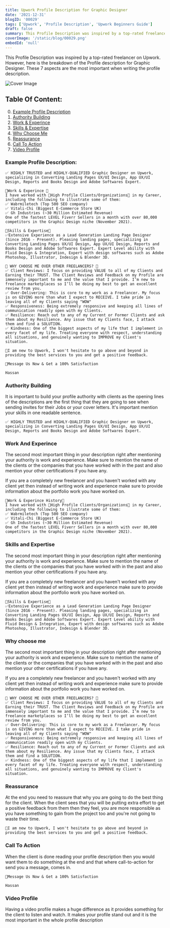 ```yaml
---
title: Upwork Profile Description for Graphic Designer
date: '2021-12-31'
blogID: '00029'
tags: ['Upwork', 'Profile Description', 'Upwork Beginners Guide']
draft: false
summary: This Profile Description was inspired by a top-rated freelancer on Upwork. However, here is the breakdown of the Profile description for Graphic Designer. These 7 aspects are the most important when writing the profile description.
coverImage: '/static/blog/00029.png'
embedId: 'null'
---
```


This Profile Description was inspired by a top-rated freelancer on Upwork. However, here is the breakdown of the Profile description for Graphic Designer. These 7 aspects are the most important when writing the profile description.

![Cover Image](/static/blog/00029.png)

## Table Of Content:

0. [Example Profile Description](#example-profile-description)
1. [Authority Building](#authority-building)
2. [Work & Experince](#work-and-experince)
3. [Skills & Expertise](#skills-and-expertise)
4. [Why Choose Me](#why-choose-me)
5. [Reassurance](#reassurance)
6. [Call To Action](#call-to-action)
7. [Video Profile](#video-profile)

### Example Profile Description:

```
✅ HIGHLY TRUSTED and HIGHLY-QUALIFIED Graphic Designer on Upwork, specializing in Converting Landing Pages UX/UI Design, App UX/UI Design, Reports and Books Design and Adobe Softwares Expert.

🌟Work & Experince 🌟
I have worked with 🌟High Profile Clients/Organizations🌟 in my Career, including the following to illustrate some of them:
✅ Wabrmiletech (Top 500 SEO company)
✅ Vitali-Chi (Biggest E-Commerce Store UK)
✅ Gh Industries (~30 Million Estimated Revenue)
One of the fastest LEVEL Fiverr Sellers in a month with over 80,000 competitors in the Graphic Design niche (November 2021).

🌟Skills & Expertise🌟
✅Extensive Experience as a Lead Generation Landing Page Designer (Since 2016 - Present). Pleasing landing pages, specializing in Converting Landing Pages UX/UI Design, App UX/UI Design, Reports and Books Design and Adobe Softwares Expert. Expert Level ability with Fluid Design & Integration, Expert with design softwares such as Adobe Photoshop, Illustrator, Indesign & Blender 3D.

🌟 WHY CHOOSE ME OVER OTHER FREELANCERS? 🌟
✅ Client Reviews: I focus on providing VALUE to all of my Clients and Earning their TRUST. The Client Reviews and Feedback on my Profile are immensely important to me and the value that I provide. I’m new to freelance marketplaces so I’ll be doing my best to get an excellent review from you.
✅ Over-Delivering: This is core to my work as a Freelancer. My focus is on GIVING more than what I expect to RECEIVE. I take pride in leaving all of my Clients saying "WOW"
✅ Responsiveness: Being extremely responsive and keeping all lines of communication readily open with my Clients.
✅ Resilience: Reach out to any of my Current or Former Clients and ask them about my Resilience. Any issue that my Clients face, I attack them and find a SOLUTION.
✅ Kindness: One of the biggest aspects of my life that I implement in every facet of my life. Treating everyone with respect, understanding all situations, and genuinely wanting to IMPROVE my Client's situation.

🎯I am new to Upwork, I won't hesitate to go above and beyond in providing the best services to you and get a positive feedback.

💌Message Us Now & Get a 100% Satisfaction

Hassan
```

### Authority Building

It is important to build your profile authority with clients as the opening lines of the descriptions are the first thing that they are going to see when sending invites for their Jobs or your cover letters. It's important mention your skills in one readable sentence.

```
✅ HIGHLY TRUSTED and HIGHLY-QUALIFIED Graphic Designer on Upwork, specializing in Converting Landing Pages UX/UI Design, App UX/UI Design, Reports and Books Design and Adobe Softwares Expert.
```

### Work And Experince

The second most important thing in your description right after mentioning your authority is work and experience. Make sure to mention the name of the clients or the companies that you have worked with in the past and also mention your other certifications if you have any.

If you are a completely new freelancer and you haven't worked with any client yet then instead of writing work and experience make sure to provide information about the portfolio work you have worked on.

```
🌟Work & Experince History🌟
I have worked with 🌟High Profile Clients/Organizations🌟 in my Career, including the following to illustrate some of them:
✅ Wabrmiletech (Top 500 SEO company)
✅ Vitali-Chi (Biggest E-Commerce Store UK)
✅ Gh Industries (~30 Million Estimated Revenue)
One of the fastest LEVEL Fiverr Sellers in a month with over 80,000 competitors in the Graphic Design niche (November 2021).

```

### Skills and Expertise

The second most important thing in your description right after mentioning your authority is work and experience. Make sure to mention the name of the clients or the companies that you have worked with in the past and also mention your other certifications if you have any.

If you are a completely new freelancer and you haven't worked with any client yet then instead of writing work and experience make sure to provide information about the portfolio work you have worked on.

```
🌟Skills & Expertise🌟
✅Extensive Experience as a Lead Generation Landing Page Designer (Since 2016 - Present). Pleasing landing pages, specializing in Converting Landing Pages UX/UI Design, App UX/UI Design, Reports and Books Design and Adobe Softwares Expert. Expert Level ability with Fluid Design & Integration, Expert with design softwares such as Adobe Photoshop, Illustrator, Indesign & Blender 3D.

```

### Why choose me

The second most important thing in your description right after mentioning your authority is work and experience. Make sure to mention the name of the clients or the companies that you have worked with in the past and also mention your other certifications if you have any.

If you are a completely new freelancer and you haven't worked with any client yet then instead of writing work and experience make sure to provide information about the portfolio work you have worked on.

```
🌟 WHY CHOOSE ME OVER OTHER FREELANCERS? 🌟
✅ Client Reviews: I focus on providing VALUE to all of my Clients and Earning their TRUST. The Client Reviews and Feedback on my Profile are immensely important to me and the value that I provide. I’m new to freelance marketplaces so I’ll be doing my best to get an excellent review from you.
✅ Over-Delivering: This is core to my work as a Freelancer. My focus is on GIVING more than what I expect to RECEIVE. I take pride in leaving all of my Clients saying "WOW"
✅ Responsiveness: Being extremely responsive and keeping all lines of communication readily open with my Clients.
✅ Resilience: Reach out to any of my Current or Former Clients and ask them about my Resilience. Any issue that my Clients face, I attack them and find a SOLUTION.
✅ Kindness: One of the biggest aspects of my life that I implement in every facet of my life. Treating everyone with respect, understanding all situations, and genuinely wanting to IMPROVE my Client's situation.

```

### Reassurance

At the end you need to reassure that why you are going to do the best thing for the client. When the client sees that you will be putting extra effort to get a positive feedback from them then they feel, you are more responsible as you have something to gain from the project too and you're not going to waste their time.

```
🎯I am new to Upwork, I won't hesitate to go above and beyond in providing the best services to you and get a positive feedback.
```

### Call To Action

When the client is done reading your profile description then you would want them to do something at the end and that where call-to-action for send you a message, comes in.

```
💌Message Us Now & Get a 100% Satisfaction

Hassan
```

### Video Profile

Having a video profile makes a huge difference as it provides something for the client to listen and watch. It makes your profile stand out and it is the most important in the whole profile description
